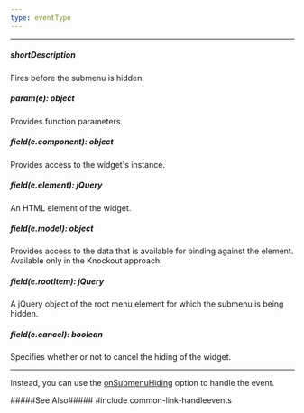 ```yaml
---
type: eventType
---
```

---
##### shortDescription
Fires before the submenu is hidden.

##### param(e): object
Provides function parameters.

##### field(e.component): object
Provides access to the widget's instance.

##### field(e.element): jQuery
An HTML element of the widget.

##### field(e.model): object
Provides access to the data that is available for binding against the element. Available only in the Knockout approach.

##### field(e.rootItem): jQuery
A jQuery object of the root menu element for which the submenu is being hidden.

##### field(e.cancel): boolean
Specifies whether or not to cancel the hiding of the widget.

---
Instead, you can use the [onSubmenuHiding](/api-reference/10%20UI%20Widgets/dxMenu/1%20Configuration/onSubmenuHiding.md '/Documentation/ApiReference/UI_Widgets/dxMenu/Configuration/#onSubmenuHiding') option to handle the event.

#####See Also#####
#include common-link-handleevents